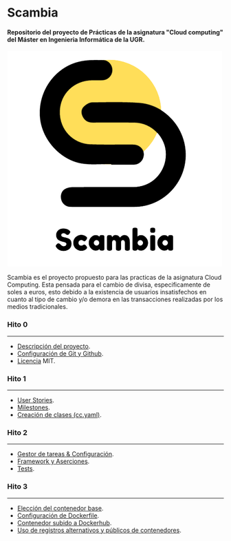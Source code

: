 # Scambia
#### Repositorio del proyecto de Prácticas de la asignatura "Cloud computing" del Máster en Ingenieria Informática de la UGR. 

![](https://raw.githubusercontent.com/florescobar/Scambia-PracticasCC-UGR/main/docs/img/logo.png)

Scambia es el proyecto propuesto para las practicas de la asignatura Cloud Computing. Esta pensada para el cambio de divisa, especificamente de soles a euros, esto debido a la existencia de usuarios insatisfechos en cuanto al tipo de cambio y/o demora en las transacciones realizadas por los medios tradicionales.

### Hito 0
------------
- [Descripción del proyecto](/docs/hito_0/0_descripcionproyecto.md).
- [Configuración de Git y Github](/docs/hito_0/1_configuraciongit.md).
- [Licencia](https://github.com/florescobar/Scambia-PracticasCC-UGR/blob/main/LICENSE) MIT.

### Hito 1
------------
- [User Stories](https://github.com/florescobar/Scambia-PracticasCC-UGR/issues).
- [Milestones](https://github.com/florescobar/Scambia-PracticasCC-UGR/milestones).
- [Creación de clases (cc.yaml)](/cc.yaml).

### Hito 2
------------
- [Gestor de tareas & Configuración](/docs/hito_2/0_gestor_tareas.md).
- [Framework y Aserciones](/docs/hito_2/1_herramientas_test.md).
- [Tests](/docs/hito_2/2_tests.md).

### Hito 3
------------
- [Elección del contenedor base](/docs/hito_3/0_contenedor_base.md).
- [Configuración de Dockerfile](/docs/hito_3/1_configuracion_dockerfile.md).
- [Contenedor subido a Dockerhub](/docs/hito_3/2_docker_hub.md).
- [Uso de registros alternativos y públicos de contenedores](/docs/hito_3/3_actions.md).






